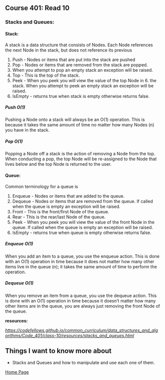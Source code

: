 ## **Course 401: Read 10**


### **Stacks and Queues:**
#### Stack:
A stack is a data structure that consists of Nodes. Each Node references the next Node in the stack, but does not reference its previous

1. Push - Nodes or items that are put into the stack are pushed
2. Pop - Nodes or items that are removed from the stack are popped. 
3. When you attempt to pop an empty stack an exception will be raised.
4. Top - This is the top of the stack.
5. Peek - When you peek you will view the value of the top Node in 6. the stack. When you attempt to peek an empty stack an exception will be raised.
8. IsEmpty - returns true when stack is empty otherwise returns false.

##### *Push O(1)*
Pushing a Node onto a stack will always be an O(1) operation. This is because it takes the same amount of time no matter how many Nodes (n) you have in the stack.

##### *Pop O(1)*
Popping a Node off a stack is the action of removing a Node from the top. When conducting a pop, the top Node will be re-assigned to the Node that lives below and the top Node is returned to the user.


#### Queue:
Common terminology for a queue is
1. Enqueue - Nodes or items that are added to the queue.
2. Dequeue - Nodes or items that are removed from the queue. If called when the queue is empty an exception will be raised.
3. Front - This is the front/first Node of the queue.
4. Rear - This is the rear/last Node of the queue.
5. Peek - When you peek you will view the value of the front Node in the queue. If called when the queue is empty an exception will be raised.
6. IsEmpty - returns true when queue is empty otherwise returns false.

##### *Enqueue O(1)*
When you add an item to a queue, you use the enqueue action. This is done with an O(1) operation in time because it does not matter how many other items live in the queue (n); it takes the same amount of time to perform the operation.


##### *Dequeue O(1)*
When you remove an item from a queue, you use the dequeue action. This is done with an O(1) operation in time because it doesn’t matter how many other items are in the queue, you are always just removing the front Node of the queue.





**resources:** 

*https://codefellows.github.io/common_curriculum/data_structures_and_algorithms/Code_401/class-10/resources/stacks_and_queues.html*




## Things I want to know more about
+ Stacks and Queues and how to manipulate and use each one of them.



[Home Page](../README.md)
